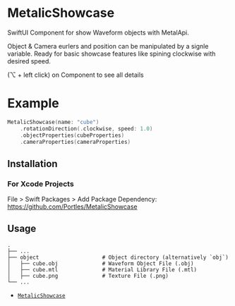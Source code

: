 # MetalicShowcase
SwiftUI Component for show Waveform objects with MetalApi.

Object & Camera eurlers and position can be manipulated by a signle variable.
Ready for basic showcase features like spining clockwise with desired speed.

(⌥ + left click) on Component to see all details

# Example
```swift
MetalicShowcase(name: "cube")
    .rotationDirection(.clockwise, speed: 1.0)
    .objectProperties(cubeProperties)
    .cameraProperties(cameraProperties)
```

## Installation

### For Xcode Projects

File > Swift Packages > Add Package Dependency: https://github.com/Portles/MetalicShowcase

## Usage
    .
    ├── ...
    ├── object                    # Object directory (alternatively `obj`)
    │   ├── cube.obj              # Waveform Object File (.obj)
    │   ├── cube.mtl              # Material Library File (.mtl)
    │   ├── cube.png              # Texture File (.png)
    └── ...

* [`MetalicShowcase`](https://github.com/Portles/MetalicShowcase/blob/9c79cfbef2dcb7393933d7582e27cf45295c27f0/Sources/MetalicShowcase/MetalicShowcase.swift#L11-L67) 
